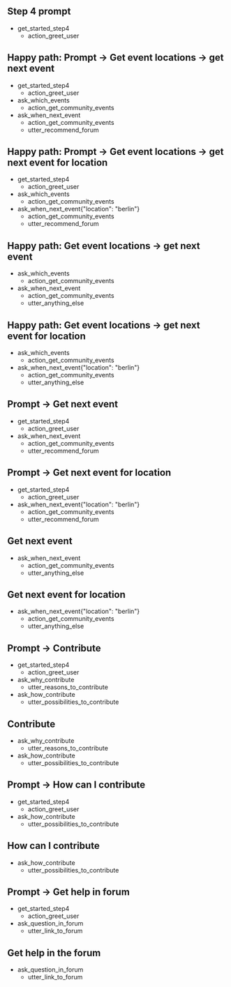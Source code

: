 ## Step 4 prompt
* get_started_step4
    - action_greet_user

## Happy path: Prompt -> Get event locations -> get next event
* get_started_step4
    - action_greet_user
* ask_which_events
    - action_get_community_events
* ask_when_next_event
    - action_get_community_events
    - utter_recommend_forum

## Happy path: Prompt -> Get event locations -> get next event for location
* get_started_step4
    - action_greet_user
* ask_which_events
    - action_get_community_events
* ask_when_next_event{"location": "berlin"}
    - action_get_community_events
    - utter_recommend_forum

## Happy path: Get event locations -> get next event
* ask_which_events
    - action_get_community_events
* ask_when_next_event
    - action_get_community_events
    - utter_anything_else

## Happy path: Get event locations -> get next event for location
* ask_which_events
    - action_get_community_events
* ask_when_next_event{"location": "berlin"}
    - action_get_community_events
    - utter_anything_else

## Prompt -> Get next event
* get_started_step4
    - action_greet_user
* ask_when_next_event
    - action_get_community_events
    - utter_recommend_forum

## Prompt -> Get next event for location
* get_started_step4
    - action_greet_user
* ask_when_next_event{"location": "berlin"}
    - action_get_community_events
    - utter_recommend_forum

## Get next event
* ask_when_next_event
    - action_get_community_events
    - utter_anything_else

## Get next event for location
* ask_when_next_event{"location": "berlin"}
    - action_get_community_events
    - utter_anything_else

## Prompt -> Contribute
* get_started_step4
    - action_greet_user
* ask_why_contribute
    - utter_reasons_to_contribute
* ask_how_contribute
    - utter_possibilities_to_contribute

## Contribute
* ask_why_contribute
    - utter_reasons_to_contribute
* ask_how_contribute
    - utter_possibilities_to_contribute

## Prompt -> How can I contribute
* get_started_step4
    - action_greet_user
* ask_how_contribute
    - utter_possibilities_to_contribute

## How can I contribute
* ask_how_contribute
    - utter_possibilities_to_contribute

## Prompt -> Get help in forum
* get_started_step4
    - action_greet_user
* ask_question_in_forum
    - utter_link_to_forum

## Get help in the forum
* ask_question_in_forum
    - utter_link_to_forum
